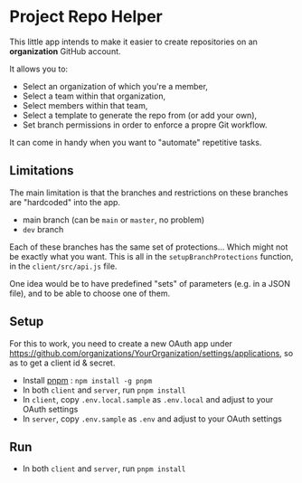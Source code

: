 # Project Repo Helper

This little app intends to make it easier to create repositories on an **organization** GitHub account.

It allows you to:

* Select an organization of which you're a member,
* Select a team within that organization,
* Select members within that team,
* Select a template to generate the repo from (or add your own),
* Set branch permissions in order to enforce a propre Git workflow.

It can come in handy when you want to "automate" repetitive tasks.

## Limitations

The main limitation is that the branches and restrictions on these branches are "hardcoded" into the app.

* main branch (can be `main` or `master`, no problem)
* `dev` branch

Each of these branches has the same set of protections... Which might not be exactly what you want. This is all in the `setupBranchProtections` function, in the `client/src/api.js` file.

One idea would be to have predefined "sets" of parameters (e.g. in a JSON file), and to be able to choose one of them.

## Setup

For this to work, you need to create a new OAuth app under <https://github.com/organizations/YourOrganization/settings/applications>, so as to get a client id & secret.

* Install [pnpm](https://pnpm.js.org/) : `npm install -g pnpm`
* In both `client` and `server`, run `pnpm install`
* In `client`, copy `.env.local.sample` as `.env.local` and adjust to your
OAuth settings
* In `server`, copy `.env.sample` as `.env` and adjust to your OAuth settings

## Run

* In both `client` and `server`, run `pnpm install`
